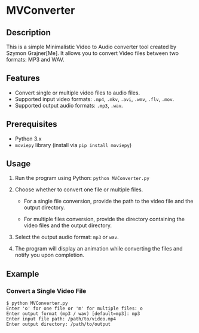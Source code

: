# MVConverter

## Description
This is a simple Minimalistic Video to Audio converter tool created by Szymon Grajner[Me]. It allows you to convert Video files between two formats: MP3 and WAV.

## Features

- Convert single or multiple video files to audio files.
- Supported input video formats: `.mp4`, `.mkv`, `.avi`, `.wmv`, `.flv`, `.mov`.
- Supported output audio formats: `.mp3`, `.wav`.

## Prerequisites

- Python 3.x
- `moviepy` library (install via `pip install moviepy`)

## Usage

1. Run the program using Python: `python MVConverter.py`

2. Choose whether to convert one file or multiple files.
   
   - For a single file conversion, provide the path to the video file and the output directory.
   
   - For multiple files conversion, provide the directory containing the video files and the output directory.

3. Select the output audio format: `mp3` or `wav`.

4. The program will display an animation while converting the files and notify you upon completion.

## Example

### Convert a Single Video File

```shell
$ python MVConverter.py
Enter 'o' for one file or 'm' for multiple files: o
Enter output format (mp3 / wav) [default=mp3]: mp3
Enter input file path: /path/to/video.mp4
Enter output directory: /path/to/output
